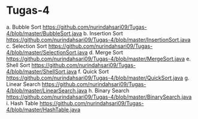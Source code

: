 # Tugas-4
a. Bubble Sort https://github.com/nurindahsari09/Tugas-4/blob/master/BubbleSort.java
b. Insertion Sort https://github.com/nurindahsari09/Tugas-4/blob/master/InsertionSort.java
c. Selection Sort https://github.com/nurindahsari09/Tugas-4/blob/master/SelectionSort.java
d. Merge Sort https://github.com/nurindahsari09/Tugas-4/blob/master/MergeSort.java
e. Shell Sort https://github.com/nurindahsari09/Tugas-4/blob/master/ShellSort.java
f. Quick Sort https://github.com/nurindahsari09/Tugas-4/blob/master/QuickSort.java
g. Linear Search https://github.com/nurindahsari09/Tugas-4/blob/master/LinearSearch.java
h. Binary Search https://github.com/nurindahsari09/Tugas-4/blob/master/BinarySearch.java
i. Hash Table https://github.com/nurindahsari09/Tugas-4/blob/master/HashTable.java
